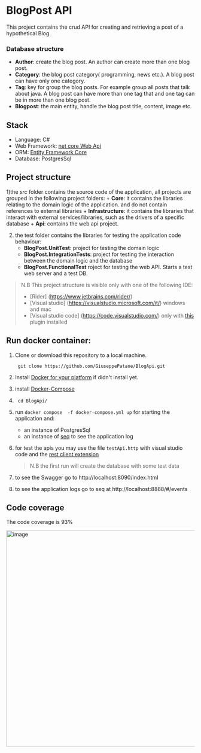 # BlogPost API

This project contains the crud API for creating and retrieving a post of a hypothetical Blog.

### Database structure
+ **Author**: create the blog post. An author can create more than one blog post.
+ **Category**: the blog post category( programming, news etc.). A blog post can have only one category.
+ **Tag**:  key for group the blog posts. For example group all posts that talk about java. A blog post can have more than one tag that and one tag can be in more than one blog post.
+ **Blogpost**: the main entity, handle the blog post title, content, image etc.

## Stack 
+ Language: C#
+ Web Framework: [net core Web Api](https://docs.microsoft.com/en-us/aspnet/core/introduction-to-aspnet-core?view=aspnetcore-6.0)
+ ORM: [Entity Framework Core](https://docs.microsoft.com/en-us/ef/core/)
+ Database: PostgresSql


## Project structure


1)the *src* folder contains the source code of the application, all projects are grouped in the following project folders:
    + **Core**: it contains the libraries relating to the domain logic of the application. and do not contain references to external libraries
    + **Infrastructure**: it contains the libraries that interact with external services/libraries, such as the drivers of a specific database
    + **Api**: contains the web api project.


2) the test folder contains the libraries for testing the application code behaviour:
   + **BlogPost.UnitTest**:  project for testing the domain logic 
   + **BlogPost.IntegrationTests**: project for testing the interaction between the domain logic and the database
   + **BlogPost.FunctionalTest** roject for testing the web API.  Starts a test web server and a test DB.

          
> N.B This project structure is visible only with one of the following IDE:
> * [Rider] (https://www.jetbrains.com/rider/) 
> * [Visual studio] (https://visualstudio.microsoft.com/it/) windows and mac  
> * [Visual studio code] (https://code.visualstudio.com/)  only with [this](https://marketplace.visualstudio.com/items?itemName=fernandoescolar.vscode-solution-explorer) plugin installed


## Run  docker container:

1. Clone or download this repository to a local machine.

   ` git clone https://github.com/GiuseppePatane/BlogApi.git`

2. Install [Docker for your platform](https://www.docker.com/get-started) if didn't install yet.

3. install [Docker-Compose](https://docs.docker.com/compose/install/)

4. ` cd BlogApi/`

5. run  `docker compose  -f docker-compose.yml up` for starting the application and:
   + an instance of PostgresSql
   + an instance of [seq](https://datalust.co/seq) to see the application log 

6. for test the apis you may use  the file `testApi.http` with visual studio code  and the  [rest client extension](https://marketplace.visualstudio.com/items?itemName=humao.rest-client)
   > N.B the first run will create the database with some test data

7. to see the Swagger go to http://localhost:8090/index.html
8. to see the application logs go to seq at http://localhost:8888/#/events

## Code coverage 
The code coverage is  93% 

<img width="579" alt="image" src="https://user-images.githubusercontent.com/13527363/153725081-a826c7c7-b9ac-4726-aeed-c07535eb7dc0.png">

